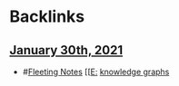 
# Backlinks
## [January 30th, 2021](<January 30th, 2021.md>)
- #[Fleeting Notes](<Fleeting Notes.md>) [[[E:](<[[E:.md>) [knowledge graphs](<knowledge graphs.md>)

